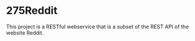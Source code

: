 275Reddit
=========

This project is a RESTful webservice that is a subset of the REST API of the website Reddit.
